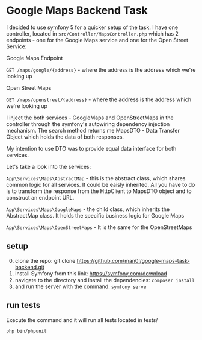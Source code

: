# Google Maps Backend Task
I decided to use symfony 5 for a quicker setup of the task. I have one controller, located in `src/Controller/MapsController.php` which has 2 endpoints - one for the Google Maps service and one for the Open Street Service:

Google Maps Endpoint

`GET /maps/google/{address}` - where the address is the address which we're looking up

Open Street Maps

`GET /maps/openstreet/{address}` - where the address is the address which we're looking up

I inject the both services - GoogleMaps and OpenStreetMaps in the controller through the symfony's autowiring dependency injection mechanism.
The search method returns me MapsDTO - Data Transfer Object which holds the data of both responses.

My intention to use DTO was to provide equal data interface for both services.

Let's take a look into the services:

`App\Services\Maps\AbstractMap` - this is the abstract class, which shares common logic for all services. It could be eaisly inherited. All you have to do is to transform the response from the HttpClient to MapsDTO object and to construct an endpoint URL.

`App\Services\Maps\GoogleMaps` - the child class, which inherits the AbstractMap class. It holds the specific business logic for Google Maps 

`App\Services\Maps\OpenStreetMaps` - It is the same for the OpenStreetMaps

## setup
0) clone the repo: git clone https://github.com/man0l/google-maps-task-backend.git
1) install Symfony from this link: https://symfony.com/download
2) navigate to the directory and install the dependencies: `composer install`
3) and run the server with the command: `symfony serve`

## run tests

Execute the command and it will run all tests located in tests/

`php bin/phpunit`
